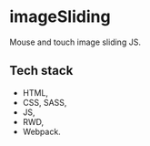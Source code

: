 # imageSliding
Mouse and touch image sliding JS.

## Tech stack
- HTML,
- CSS, SASS,
- JS,
- RWD,
- Webpack.
